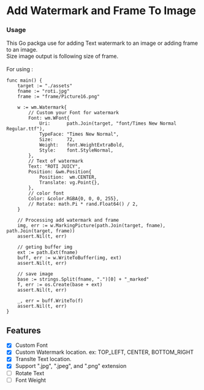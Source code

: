 # Add Watermark and Frame To Image

### Usage 
This Go packga use for adding Text watermark to an image or adding frame to an image.<br>
Size image output is following size of frame.<br>
<br>
For using :<br>
```
func main() {
    target := "./assets"
	fname := "roti.jpg"
	frame := "frame/Picture16.png"

    w := wm.Watermark{
        // Custom your Font for watermark
		Font: wm.WFont{
			Uri:      path.Join(target, "font/Times New Normal Regular.ttf"),
			TypeFace: "Times New Normal",
			Size:     72,
			Weight:   font.WeightExtraBold,
			Style:    font.StyleNormal,
		},
        // Text of watermark
		Text: "ROTI JUICY",
		Position: &wm.Position{
			Position:  wm.CENTER,
			Translate: vg.Point{},
		},
        // color font
		Color: &color.RGBA{0, 0, 0, 255},
		// Rotate: math.Pi * rand.Float64() / 2,
	}

    // Processing add watermark and frame
	img, err := w.MarkingPicture(path.Join(target, fname), path.Join(target, frame))
	assert.Nil(t, err)

    // geting buffer img 
	ext := path.Ext(fname)
	buff, err := w.WriteToBuffer(img, ext)
	assert.Nil(t, err)

    // save image
	base := strings.Split(fname, ".")[0] + "_marked"
	f, err := os.Create(base + ext)
	assert.Nil(t, err)

	_, err = buff.WriteTo(f)
	assert.Nil(t, err)
}
```


## Features
- [x] Custom Font
- [x] Custom Watermark location. ex: TOP_LEFT, CENTER, BOTTOM_RIGHT
- [x] Translte Text location.
- [x] Support ".jpg", ".jpeg", and ".png" extension
- [ ] Rotate Text
- [ ] Font Weight
